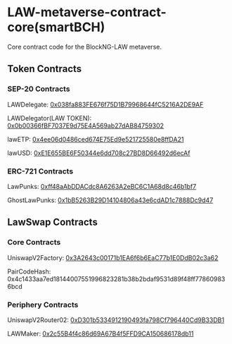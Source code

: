 # LAW-metaverse-contract-core(smartBCH)
Core contract code for the BlockNG-LAW metaverse.
## Token Contracts

### SEP-20 Contracts

LAWDelegate: [0x038fa883FE676f75D1B79968644fC5216A2DE9AF](https://www.smartscan.cash/address/0x038fa883FE676f75D1B79968644fC5216A2DE9AF)

LAWDelegator(LAW TOKEN): [0x0b00366fBF7037E9d75E4A569ab27dAB84759302](https://www.smartscan.cash/address/0x0b00366fBF7037E9d75E4A569ab27dAB84759302)

lawETP: [0x4ee06d0486ced674E75Ed9e521725580e8ffDA21](https://www.smartscan.cash/address/0x4ee06d0486ced674E75Ed9e521725580e8ffDA21)

lawUSD: [0xE1E655BE6F50344e6dd708c27BD8D66492d6ecAf](https://www.smartscan.cash/address/0xE1E655BE6F50344e6dd708c27BD8D66492d6ecAf)

### ERC-721 Contracts

LawPunks: [0xff48aAbDDACdc8A6263A2eBC6C1A68d8c46b1bf7](https://www.smartscan.cash/address/0xff48aAbDDACdc8A6263A2eBC6C1A68d8c46b1bf7)

GhostLawPunks: [0x1bB5263B29D14104806a43e6cdAD1c7888Dc9d47](https://www.smartscan.cash/address/0x1bB5263B29D14104806a43e6cdAD1c7888Dc9d47)


## LawSwap Contracts

### Core Contracts

UniswapV2Factory: [0x3A2643c00171b1EA6f6b6EaC77b1E0DdB02c3a62](https://www.smartscan.cash/address/0x3A2643c00171b1EA6f6b6EaC77b1E0DdB02c3a62)

PairCodeHash: 0x4c1433aa7ed18144007551996823281b38b2bdaf9531d89f48ff778609836bcd

### Periphery Contracts

UniswapV2Router02: [0xD301b5334912190493fa798Cf796440Cd9B33DB1](https://www.smartscan.cash/address/0xD301b5334912190493fa798Cf796440Cd9B33DB1)

LAWMaker: [0x2c55B4f4c86d69A67B4f5FFD9CA150686178db11](https://www.smartscan.cash/address/0x2c55B4f4c86d69A67B4f5FFD9CA150686178db11)
